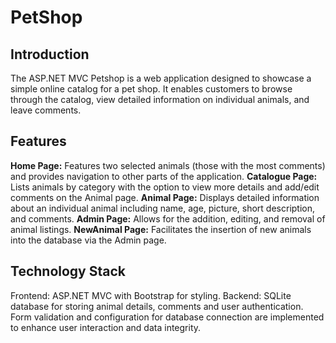 # PetShop

## Introduction
The ASP.NET MVC Petshop is a web application designed to showcase a simple online catalog for a pet shop. It enables customers to browse through the catalog, view detailed information on individual animals, and leave comments.

## Features
**Home Page:** Features two selected animals (those with the most comments) and provides navigation to other parts of the application.
**Catalogue Page:** Lists animals by category with the option to view more details and add/edit comments on the Animal page.
**Animal Page:** Displays detailed information about an individual animal including name, age, picture, short description, and comments.
**Admin Page:** Allows for the addition, editing, and removal of animal listings.
**NewAnimal Page:** Facilitates the insertion of new animals into the database via the Admin page.

## Technology Stack
Frontend: ASP.NET MVC with Bootstrap for styling.
Backend: SQLite database for storing animal details, comments and user authentication.
Form validation and configuration for database connection are implemented to enhance user interaction and data integrity.
